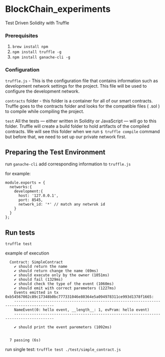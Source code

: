 # BlockChain_experiments

Test Driven Solidity with Truffle

### Prerequisites

1. `brew install npm`
2. `npm install truffle -g`
3. `npm install ganache-cli -g`


### Configuration
`truffle.js` - This is the configuration file that contains information such as development network settings for the project. This file will be used to configure the development network.

`contracts` folder - this folder is a container for all of our smart contracts. Truffle goes to the contracts folder and looks for the compatible files ( .sol ) to compile while compiling the project. 

`test`
All the tests — either written in Solidity or JavaScript — will go to this folder.
Truffle will create a build folder to hold artifacts of the compiled contracts. We will see this folder when we run `$ truffle compile` command but before that, we need to set up our private network first.


## Preparing the Test Environment
run `ganache-cli`
add corresponding information to `truffle.js`

for example:
```
module.exports = {
  networks:{
    development:{
      host: '127.0.0.1',
      port: 8545,
      network_id: '*' // match any netwrok id
    }
  }
};
```


## Run tests
`truffle test`

example of execution
```
  Contract: SimpleContract
    ✔ should return the name
    ✔ should return change the name (69ms)
    ✔ should execute only by the owner (1051ms)
    ✔ should fail (1329ms)
    ✔ should check the type of the event (1060ms)
    ✔ should emit with correct paremeters (1227ms)
    Events emitted in tx 0xb54567002c89c17348b0bc777331046e80364e5a094978311ce993d1378f1665:
    ----------------------------------------------------------------------------------------
    NameEvent(0: hello event, __length__: 1, evPram: hello event)
    ----------------------------------------------------------------------------------------

    ✔ should print the event paremeters (1092ms)


  7 passing (6s)
```

run single test: `truffle test ./test/simple_contract.js`